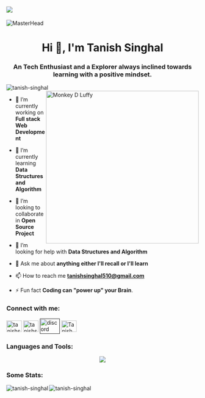 <h1>
  <a href="https://git.io/typing-svg">
    <img src="https://readme-typing-svg.herokuapp.com?color=62F7F3&size=25&lines=Hello+there!!!..">
  </a>
</h1>

![MasterHead](https://user-images.githubusercontent.com/10498744/210012254-234538ff-d198-48aa-8964-37e6fd45d227.gif)
<h1 align="center">Hi 👋, I'm Tanish Singhal</h1>

<h3 align="center">An Tech Enthusiast and a Explorer always inclined towards learning with a positive mindset.</h3>

<img src="https://komarev.com/ghpvc/?username=tanish-singhal&label=Profile%20views&color=0e75b6&style=flat" alt="tanish-singhal" />

<img style="display: flex; align-item: center;" align="right" alt="Monkey D Luffy" width="400" src="https://i.pinimg.com/originals/5a/50/5a/5a505a6560fe5d773a1846c76f43ce77.gif">

- 🔭 I’m currently working on **Full stack Web Development**

- 🌱 I’m currently learning **Data Structures and Algorithm**

- 👯 I’m looking to collaborate in **Open Source Project**

- 🤝 I’m looking for help with **Data Structures and Algorithm**

- 💬 Ask me about **anything either I'll recall or I'll learn**

- 📫 How to reach me **tanishsinghal510@gmail.com**

- ⚡ Fun fact **Coding can "power up" your Brain**.

<h3 align="left">Connect with me:</h3>
<p align="left">
  <a href="https://linkedin.com/in/tanishsinghal1" target="blank"><img align="center" src="https://raw.githubusercontent.com/maurodesouza/profile-readme-generator/master/src/assets/icons/social/linkedin/default.svg" alt="tanishsinghal1" height="30" width="40" /></a>
  <a href="https://auth.geeksforgeeks.org/user/tanishsinghal510" target="blank"><img align="center" src="https://raw.githubusercontent.com/rahuldkjain/github-profile-readme-generator/master/src/images/icons/Social/geeks-for-geeks.svg" alt="tanishsinghal510" height="30" width="40" /></a>
  <a href="" target="blank"><img align="center" src="https://raw.githubusercontent.com/maurodesouza/profile-readme-generator/master/src/assets/icons/social/discord/default.svg" width="52" height="40" alt="discord logo"  /></a>
  <a href="https://twitter.com/TanishSing44334" target="blank"><img align="center" src="https://raw.githubusercontent.com/maurodesouza/profile-readme-generator/master/src/assets/icons/social/twitter/default.svg" alt="TanishSing44334" height="30" width="40" /></a>
</p>

<h3 align="left">Languages and Tools:</h3>
<p align="center">
    <img src="https://skillicons.dev/icons?i=powershell,linux,ubuntu,git,bash,github,md,replit,sublime,vscode,c,cpp,py,wordpress,webflow,figma,html,css,bootstrap,materialui,tailwind,sass,js,ts,nodejs,npm,vite,react,redux,nextjs,vercel,express,postman,mongodb,mysql,postgres,prisma,supabase,notion,stackoverflow,windows" />
</p>

<h3 align="left">Some Stats: </h3>
<p><img align="left" src="https://github-readme-stats.vercel.app/api/top-langs?username=tanish-singhal&show_icons=true&locale=en&layout=compact" alt="tanish-singhal" /></p>
<p><img align="center" src="https://github-readme-streak-stats.herokuapp.com/?user=tanish-singhal&" alt="tanish-singhal" /></p>
